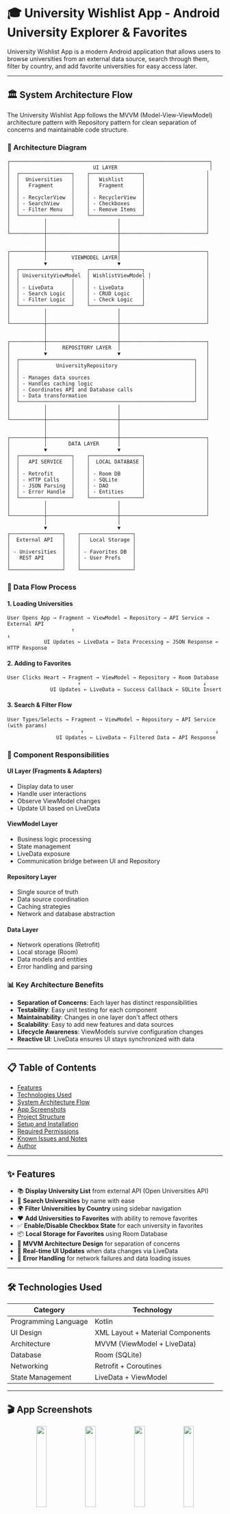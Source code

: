 # 🎓 University Wishlist App - Android University Explorer & Favorites

University Wishlist App is a modern Android application that allows users to browse universities from an external data source, search through them, filter by country, and add favorite universities for easy access later.

---

## 🏛️ System Architecture Flow

The University Wishlist App follows the MVVM (Model-View-ViewModel) architecture pattern with Repository pattern for clean separation of concerns and maintainable code structure.

### 📐 Architecture Diagram

```
┌─────────────────────────────────────────────────────────────────┐
│                           UI LAYER                              │
│  ┌─────────────────┐    ┌─────────────────┐                    │
│  │  Universities   │    │   Wishlist      │                    │
│  │   Fragment      │    │   Fragment      │                    │
│  │                 │    │                 │                    │
│  │ - RecyclerView  │    │ - RecyclerView  │                    │
│  │ - SearchView    │    │ - Checkboxes    │                    │
│  │ - Filter Menu   │    │ - Remove Items  │                    │
│  └─────────────────┘    └─────────────────┘                    │
│           │                       │                            │
│           │                       │                            │
└───────────┼───────────────────────┼────────────────────────────┘
            │                       │
            │                       │
┌───────────┼───────────────────────┼────────────────────────────┐
│           │        VIEWMODEL LAYER│                            │
│           ▼                       ▼                            │
│  ┌─────────────────┐    ┌─────────────────┐                    │
│  │ UniversityViewModel  │ WishlistViewModel │                  │
│  │                 │    │                 │                    │
│  │ - LiveData      │    │ - LiveData      │                    │
│  │ - Search Logic  │    │ - CRUD Logic    │                    │
│  │ - Filter Logic  │    │ - Check Logic   │                    │
│  └─────────────────┘    └─────────────────┘                    │
│           │                       │                            │
│           │                       │                            │
└───────────┼───────────────────────┼────────────────────────────┘
            │                       │
            │                       │
┌───────────┼───────────────────────┼────────────────────────────┐
│           │     REPOSITORY LAYER  │                            │
│           ▼                       ▼                            │
│  ┌─────────────────────────────────────────────────────────┐   │
│  │            UniversityRepository                         │   │
│  │                                                         │   │
│  │ - Manages data sources                                  │   │
│  │ - Handles caching logic                                 │   │
│  │ - Coordinates API and Database calls                    │   │
│  │ - Data transformation                                   │   │
│  └─────────────────────────────────────────────────────────┘   │
│           │                       │                            │
│           │                       │                            │
└───────────┼───────────────────────┼────────────────────────────┘
            │                       │
            │                       │
┌───────────┼───────────────────────┼────────────────────────────┐
│           │       DATA LAYER      │                            │
│           ▼                       ▼                            │
│  ┌─────────────────┐    ┌─────────────────┐                    │
│  │   API SERVICE   │    │  LOCAL DATABASE │                    │
│  │                 │    │                 │                    │
│  │ - Retrofit      │    │ - Room DB       │                    │
│  │ - HTTP Calls    │    │ - SQLite        │                    │
│  │ - JSON Parsing  │    │ - DAO           │                    │
│  │ - Error Handle  │    │ - Entities      │                    │
│  └─────────────────┘    └─────────────────┘                    │
│           │                       │                            │
│           │                       │                            │
└───────────┼───────────────────────┼────────────────────────────┘
            │                       │
            ▼                       ▼
┌─────────────────┐    ┌─────────────────┐
│  External API   │    │   Local Storage │
│                 │    │                 │
│ - Universities  │    │ - Favorites DB  │
│   REST API      │    │ - User Prefs    │
│                 │    │                 │
└─────────────────┘    └─────────────────┘
```

### 🔄 Data Flow Process

#### 1. **Loading Universities**
```
User Opens App → Fragment → ViewModel → Repository → API Service → External API
                     ↑                                                    ↓
            UI Updates ← LiveData ← Data Processing ← JSON Response ← HTTP Response
```

#### 2. **Adding to Favorites**
```
User Clicks Heart → Fragment → ViewModel → Repository → Room Database
                       ↑                                        ↓
              UI Updates ← LiveData ← Success Callback ← SQLite Insert
```

#### 3. **Search & Filter Flow**
```
User Types/Selects → Fragment → ViewModel → Repository → API Service (with params)
                        ↑                                           ↓
                UI Updates ← LiveData ← Filtered Data ← API Response
```

### 🧩 Component Responsibilities

#### **UI Layer (Fragments & Adapters)**
- Display data to user
- Handle user interactions
- Observe ViewModel changes
- Update UI based on LiveData

#### **ViewModel Layer**
- Business logic processing
- State management
- LiveData exposure
- Communication bridge between UI and Repository

#### **Repository Layer**
- Single source of truth
- Data source coordination
- Caching strategies
- Network and database abstraction

#### **Data Layer**
- Network operations (Retrofit)
- Local storage (Room)
- Data models and entities
- Error handling and parsing

### 📊 Key Architecture Benefits

- **Separation of Concerns**: Each layer has distinct responsibilities
- **Testability**: Easy unit testing for each component
- **Maintainability**: Changes in one layer don't affect others
- **Scalability**: Easy to add new features and data sources
- **Lifecycle Awareness**: ViewModels survive configuration changes
- **Reactive UI**: LiveData ensures UI stays synchronized with data

---

## 📋 Table of Contents

- [Features](#-features)
- [Technologies Used](#-technologies-used)
- [System Architecture Flow](#-system-architecture-flow)
- [App Screenshots](#-app-screenshots)
- [Project Structure](#-project-structure)
- [Setup and Installation](#-setup-and-installation)
- [Required Permissions](#-required-permissions)
- [Known Issues and Notes](#-known-issues-and-notes)
- [Author](#-author)

---

## ✨ Features

- 📚 **Display University List** from external API (Open Universities API)
- 🔎 **Search Universities** by name with ease
- 🌍 **Filter Universities by Country** using sidebar navigation
- ❤️ **Add Universities to Favorites** with ability to remove favorites
- ✅ **Enable/Disable Checkbox State** for each university in favorites
- 📦 **Local Storage for Favorites** using Room Database
- 🧩 **MVVM Architecture Design** for separation of concerns
- 🔄 **Real-time UI Updates** when data changes via LiveData
- 🧪 **Error Handling** for network failures and data loading issues

---

## 🛠️ Technologies Used

| Category | Technology |
| -------- | ---------- |
| Programming Language | Kotlin |
| UI Design | XML Layout + Material Components |
| Architecture | MVVM (ViewModel + LiveData) |
| Database | Room (SQLite) |
| Networking | Retrofit + Coroutines |
| State Management | LiveData + ViewModel |

---

## 🎬 App Screenshots

<div align="center">
  <img src="https://github.com/user-attachments/assets/fb909c0e-21d4-47de-83c9-440bae8c1640" width="22%" />
  <img src="https://github.com/user-attachments/assets/9705e3b4-1103-47dc-afc0-1293b198decc" width="22%" />
  <img src="https://github.com/user-attachments/assets/1e641672-2f30-47a1-b673-e9bb64cd18cb" width="22%" />
  <img src="https://github.com/user-attachments/assets/832b030c-26c9-415c-afef-71e7f7d7b075" width="22%" />
  <img src="https://github.com/user-attachments/assets/b48b04ab-c945-4c87-89fd-b92635f49875" width="22%" />
</div>

<div align="center">
  <img src="https://github.com/user-attachments/assets/1f79a193-a8c3-481e-9494-c457739d5180" width="22%" />


<img src="https://github.com/user-attachments/assets/b64d95bc-8951-4192-b5d0-96a562926f0a" width="22%" />

</div>




### 📱 Screen Captures

<div align="center">
  <img src="screenshots/universities_list.png" width="30%" />
  <img src="screenshots/search_university.png" width="30%" />
  <img src="screenshots/wishlist_with_checkboxes.png" width="30%" />
</div>

---

## 🏗️ Project Structure

```
UniversityWishlistApp/
├── app/src/main/java/
│   ├── ui/
│   │   ├── universities/
│   │   │   ├── UniversitiesFragment.kt
│   │   │   ├── UniversityAdapter.kt
│   │   ├── wishlist/
│   │   │   ├── WishlistFragment.kt
│   │   │   ├── WishlistAdapter.kt
│   ├── data/
│   │   ├── api/                    # Retrofit API interfaces
│   │   ├── db/                     # Room Database entities & DAOs
│   │   ├── model/                  # Data classes
│   │   ├── repository/             # Repository pattern
│   ├── viewmodel/                  # ViewModels for MVVM
├── app/src/main/res/
│   ├── layout/                     # XML Layout files
│   ├── drawable/                   # Icons & images
│   ├── menu/                       # Sidebar menu XML
├── screenshots/                    # App screenshots for README
└── README.md                       # This file
```

---

## 🚀 Setup and Installation

1. **Clone the Repository:**
```bash
git clone https://github.com/username/university-wishlist-app.git
cd university-wishlist-app
```

2. **Open Project in Android Studio**

3. **Sync Gradle**

4. **Run the App** on emulator or physical device

5. **Test Features:**
   - Browse universities
   - Search functionality
   - Filter by country from sidebar
   - Add/Remove from favorites
   - Enable/Disable checkbox in favorites

---

## 🔐 Required Permissions

| Permission | Purpose | When Requested |
| ---------- | ------- | -------------- |
| INTERNET | Connect to internet for fetching university data | Always |
| ACCESS_NETWORK_STATE | Check network connectivity status | Always |

---

## ❗ Known Issues and Notes

- Ensure internet connection when opening the app to fetch data from API
- You may experience loading delays depending on your network speed
- Checkbox state in favorites is stored locally and needs sync when adding/removing items
- The app uses Open Universities API which may have rate limits

---

## 📝 Code Implementation Details

### Key Components:

#### 1. University Data Model
```kotlin
data class University(
    val name: String,
    val country: String,
    val web_pages: List<String>,
    val domains: List<String>
)
```

#### 2. Room Database Entity
```kotlin
@Entity(tableName = "favorite_universities")
data class FavoriteUniversity(
    @PrimaryKey val id: String,
    val name: String,
    val country: String,
    val webPages: String,
    val isChecked: Boolean = false
)
```

#### 3. API Service Interface
```kotlin
interface UniversityApiService {
    @GET("search")
    suspend fun getUniversities(
        @Query("country") country: String? = null
    ): List<University>
}
```

#### 4. Repository Pattern
```kotlin
class UniversityRepository(
    private val apiService: UniversityApiService,
    private val favoriteDao: FavoriteUniversityDao
) {
    suspend fun getUniversities(country: String? = null) = apiService.getUniversities(country)
    
    fun getAllFavorites() = favoriteDao.getAllFavorites()
    
    suspend fun addToFavorites(university: FavoriteUniversity) = favoriteDao.insert(university)
    
    suspend fun removeFromFavorites(university: FavoriteUniversity) = favoriteDao.delete(university)
}
```

#### 5. ViewModel Implementation
```kotlin
class UniversityViewModel(private val repository: UniversityRepository) : ViewModel() {
    
    private val _universities = MutableLiveData<List<University>>()
    val universities: LiveData<List<University>> = _universities
    
    private val _isLoading = MutableLiveData<Boolean>()
    val isLoading: LiveData<Boolean> = _isLoading
    
    fun loadUniversities(country: String? = null) {
        viewModelScope.launch {
            _isLoading.value = true
            try {
                val result = repository.getUniversities(country)
                _universities.value = result
            } catch (e: Exception) {
                // Handle error
            } finally {
                _isLoading.value = false
            }
        }
    }
}
```

---

## 👨‍💻 Author

**Mahmoud Atia**
- 🌐 [GitHub Profile](https://github.com/mahmoudatia)
- 📧 Email: mahmoud.atia@example.com
- 💼 LinkedIn: [Mahmoud Atia](https://linkedin.com/in/mahmoudatia)

---

<div align="center">
  <h3>⭐ If you like this project, don't forget to give it a star on GitHub!</h3>
  <p>Developed with love by Mahmoud Atia ❤️</p>
</div>

---

## 📄 License

This project is licensed under the MIT License - see the [LICENSE](LICENSE) file for details.

---

## 🤝 Contributing

Contributions are welcome! Please feel free to submit a Pull Request.

1. Fork the project
2. Create your feature branch (`git checkout -b feature/AmazingFeature`)
3. Commit your changes (`git commit -m 'Add some AmazingFeature'`)
4. Push to the branch (`git push origin feature/AmazingFeature`)
5. Open a Pull Request

---

## 📞 Support

If you have any questions or need help with the project, please open an issue on GitHub or contact me directly.

---

**Happy Coding! 🚀**
